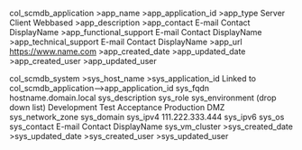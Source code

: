 col_scmdb_application
    >app_name
    >app_application_id
    >app_type
        Server
        Client
        Webbased
    >app_description
    >app_contact
        E-mail Contact DisplayName
    >app_functional_support
        E-mail Contact DisplayName
    >app_technical_support
        E-mail Contact DisplayName
    >app_url
        https://www.name.com
    >app_created_date
    >app_updated_date
    >app_created_user
    >app_updated_user




col_scmdb_system
    >sys_host_name
    >sys_application_id
        Linked to col_scmdb_application-->app_application_id
    sys_fqdn
        hostname.domain.local
    sys_description
    sys_role
    sys_environment (drop down list)
        Development
        Test
        Acceptance
        Production
        DMZ
    sys_network_zone
    sys_domain
    sys_ipv4
        111.222.333.444
    sys_ipv6
    sys_os
    sys_contact
        E-mail Contact DisplayName
    sys_vm_cluster
    >sys_created_date
    >sys_updated_date
    >sys_created_user
    >sys_updated_user